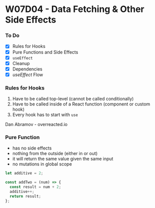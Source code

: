 # W07D04 - Data Fetching & Other Side Effects

### To Do
- [x] Rules for Hooks
- [x] Pure Functions and Side Effects
- [x] `useEffect`
- [x] Cleanup
- [x] Dependencies
- [x] _useEffect_ Flow

### Rules for Hooks
1. Have to be called top-level (cannot be called conditionally)
2. Have to be called inside of a React function (component or custom hook)
3. Every hook has to start with `use`

Dan Abramov - overreacted.io

### Pure Function
* has no side effects
* nothing from the outside (either in or out)
* it will return the same value given the same input
* no mutations in global scope


```js
let additive = 2;

const addTwo = (num) => {
  const result = num + 2;
  additive++;
  return result;
};
```








